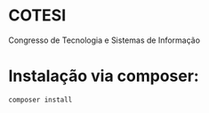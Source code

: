 # **COTESI**
Congresso de Tecnologia e Sistemas de Informação

# Instalação via composer:
```php
composer install

